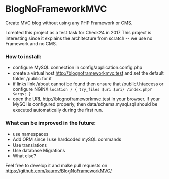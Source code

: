 # BlogNoFrameworkMVC
Create MVC blog without using any PHP Framework or CMS.

I created this project as a test task for Check24 in 2017
This project is interesting since it explains the architecture from scratch -- we use no Framework and no CMS.


### How to install:
* configure MySQL connection in config/application.config.php
* create a virtual host http://blognoframeworkmvc.test and set the default folder /public for it
* if links link /about cannot be found then ensure that /public/.htaccess or configure NGINX 
        `location / {
                try_files $uri $uri/ /index.php?$args;
        }`
* open the URL http://blognoframeworkmvc.test in your browser. If your MySQl is configured properly, then data/schema.mysql.sql should be executed automatically during the first run. 
 



### What can be improved in the future:
* use namespaces
* Add ORM since I use hardcoded mySQL commands
* Use translations
* Use database Migrations
* What else?

Feel free to develop it and make pull requests on https://github.com/kaurov/BlogNoFrameworkMVC/
